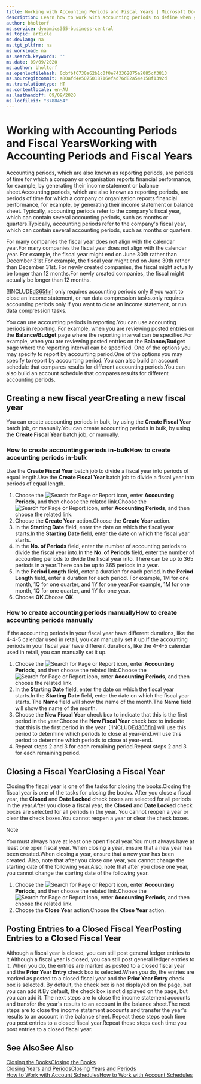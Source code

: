 ```yaml
---
title: Working with Accounting Periods and Fiscal Years | Microsoft Docs
description: Learn how to work with accounting periods to define when your company reports financial performance.
author: bholtorf
ms.service: dynamics365-business-central
ms.topic: article
ms.devlang: na
ms.tgt_pltfrm: na
ms.workload: na
ms.search.keywords: ''
ms.date: 09/09/2020
ms.author: bholtorf
ms.openlocfilehash: 0cbfbf6730a62b1c0f0e743362075a2085cf3813
ms.sourcegitcommit: a80afd4e5075018716efad76d82a54e158f1392d
ms.translationtype: HT
ms.contentlocale: en-AU
ms.lasthandoff: 09/09/2020
ms.locfileid: "3788454"
---
```

# <a name="working-with-accounting-periods-and-fiscal-years"></a><span data-ttu-id="7e053-103">Working with Accounting Periods and Fiscal Years</span><span class="sxs-lookup"><span data-stu-id="7e053-103">Working with Accounting Periods and Fiscal Years</span></span>

<span data-ttu-id="7e053-104">Accounting periods, which are also known as reporting periods, are periods of time for which a company or organisation reports financial performance, for example, by generating their income statement or balance sheet.</span><span class="sxs-lookup"><span data-stu-id="7e053-104">Accounting periods, which are also known as reporting periods, are periods of time for which a company or organization reports financial performance, for example, by generating their income statement or balance sheet.</span></span> <span data-ttu-id="7e053-105">Typically, accounting periods refer to the company's fiscal year, which can contain several accounting periods, such as months or quarters.</span><span class="sxs-lookup"><span data-stu-id="7e053-105">Typically, accounting periods refer to the company's fiscal year, which can contain several accounting periods, such as months or quarters.</span></span>

<span data-ttu-id="7e053-106">For many companies the fiscal year does not align with the calendar year.</span><span class="sxs-lookup"><span data-stu-id="7e053-106">For many companies the fiscal year does not align with the calendar year.</span></span> <span data-ttu-id="7e053-107">For example, the fiscal year might end on June 30th rather than December 31st.</span><span class="sxs-lookup"><span data-stu-id="7e053-107">For example, the fiscal year might end on June 30th rather than December 31st.</span></span> <span data-ttu-id="7e053-108">For newly created companies, the fiscal might actually be longer than 12 months.</span><span class="sxs-lookup"><span data-stu-id="7e053-108">For newly created companies, the fiscal might actually be longer than 12 months.</span></span>  

[!INCLUDE[d365fin](includes/d365fin_md.md)] <span data-ttu-id="7e053-109">only requires accounting periods only if you want to close an income statement, or run data compression tasks.</span><span class="sxs-lookup"><span data-stu-id="7e053-109">only requires accounting periods only if you want to close an income statement, or run data compression tasks.</span></span> 

<span data-ttu-id="7e053-110">You can use accounting periods in reporting.</span><span class="sxs-lookup"><span data-stu-id="7e053-110">You can use accounting periods in reporting.</span></span> <span data-ttu-id="7e053-111">For example, when you are reviewing posted entries on the **Balance/Budget** page where the reporting interval can be specified.</span><span class="sxs-lookup"><span data-stu-id="7e053-111">For example, when you are reviewing posted entries on the **Balance/Budget** page where the reporting interval can be specified.</span></span> <span data-ttu-id="7e053-112">One of the options you may specify to report by accounting period.</span><span class="sxs-lookup"><span data-stu-id="7e053-112">One of the options you may specify to report by accounting period.</span></span> <span data-ttu-id="7e053-113">You can also build an account schedule that compares results for different accounting periods.</span><span class="sxs-lookup"><span data-stu-id="7e053-113">You can also build an account schedule that compares results for different accounting periods.</span></span>

## <a name="creating-a-new-fiscal-year"></a><span data-ttu-id="7e053-114">Creating a new fiscal year</span><span class="sxs-lookup"><span data-stu-id="7e053-114">Creating a new fiscal year</span></span>

<span data-ttu-id="7e053-115">You can create accounting periods in bulk, by using the **Create Fiscal Year** batch job, or manually.</span><span class="sxs-lookup"><span data-stu-id="7e053-115">You can create accounting periods in bulk, by using the **Create Fiscal Year** batch job, or manually.</span></span>

### <a name="how-to-create-accounting-periods-in-bulk"></a><span data-ttu-id="7e053-116">How to create accounting periods in-bulk</span><span class="sxs-lookup"><span data-stu-id="7e053-116">How to create accounting periods in-bulk</span></span>

<span data-ttu-id="7e053-117">Use the **Create Fiscal Year** batch job to divide a fiscal year into periods of equal length.</span><span class="sxs-lookup"><span data-stu-id="7e053-117">Use the **Create Fiscal Year** batch job to divide a fiscal year into periods of equal length.</span></span>  

1. <span data-ttu-id="7e053-118">Choose the ![Search for Page or Report](media/ui-search/search_small.png "Search for Page or Report icon") icon, enter **Accounting Periods**, and then choose the related link.</span><span class="sxs-lookup"><span data-stu-id="7e053-118">Choose the ![Search for Page or Report](media/ui-search/search_small.png "Search for Page or Report icon") icon, enter **Accounting Periods**, and then choose the related link.</span></span>  
2. <span data-ttu-id="7e053-119">Choose the **Create Year** action.</span><span class="sxs-lookup"><span data-stu-id="7e053-119">Choose the **Create Year** action.</span></span>  <!--What about the Scheduling option? Should we mention that? There's also the Report Output Type field...-->
3. <span data-ttu-id="7e053-120">In the **Starting Date** field, enter the date on which the fiscal year starts.</span><span class="sxs-lookup"><span data-stu-id="7e053-120">In the **Starting Date** field, enter the date on which the fiscal year starts.</span></span>  
4. <span data-ttu-id="7e053-121">In the **No. of Periods** field, enter the number of accounting periods to divide the fiscal year into.</span><span class="sxs-lookup"><span data-stu-id="7e053-121">In the **No. of Periods** field, enter the number of accounting periods to divide the fiscal year into.</span></span> <span data-ttu-id="7e053-122">There can be up to 365 periods in a year.</span><span class="sxs-lookup"><span data-stu-id="7e053-122">There can be up to 365 periods in a year.</span></span>  
5. <span data-ttu-id="7e053-123">In the **Period Length** field, enter a duration for each period.</span><span class="sxs-lookup"><span data-stu-id="7e053-123">In the **Period Length** field, enter a duration for each period.</span></span> <span data-ttu-id="7e053-124">For example, 1M for one month, 1Q for one quarter, and 1Y for one year.</span><span class="sxs-lookup"><span data-stu-id="7e053-124">For example, 1M for one month, 1Q for one quarter, and 1Y for one year.</span></span>  
6. <span data-ttu-id="7e053-125">Choose **OK**.</span><span class="sxs-lookup"><span data-stu-id="7e053-125">Choose **OK**.</span></span>  

### <a name="how-to-create-accounting-periods-manually"></a><span data-ttu-id="7e053-126">How to create accounting periods manually</span><span class="sxs-lookup"><span data-stu-id="7e053-126">How to create accounting periods manually</span></span>

<span data-ttu-id="7e053-127">If the accounting periods in your fiscal year have different durations, like the 4-4-5 calendar used in retail, you can manually set it up.</span><span class="sxs-lookup"><span data-stu-id="7e053-127">If the accounting periods in your fiscal year have different durations, like the 4-4-5 calendar used in retail, you can manually set it up.</span></span>  
  
1. <span data-ttu-id="7e053-128">Choose the ![Search for Page or Report](media/ui-search/search_small.png "Search for Page or Report icon") icon, enter **Accounting Periods**, and then choose the related link.</span><span class="sxs-lookup"><span data-stu-id="7e053-128">Choose the ![Search for Page or Report](media/ui-search/search_small.png "Search for Page or Report icon") icon, enter **Accounting Periods**, and then choose the related link.</span></span>  
2. <span data-ttu-id="7e053-129">In the **Starting Date** field, enter the date on which the fiscal year starts.</span><span class="sxs-lookup"><span data-stu-id="7e053-129">In the **Starting Date** field, enter the date on which the fiscal year starts.</span></span> <span data-ttu-id="7e053-130">The **Name** field will show the name of the month.</span><span class="sxs-lookup"><span data-stu-id="7e053-130">The **Name** field will show the name of the month.</span></span>  
3. <span data-ttu-id="7e053-131">Choose the **New Fiscal Year** check box to indicate that this is the first period in the year.</span><span class="sxs-lookup"><span data-stu-id="7e053-131">Choose the **New Fiscal Year** check box to indicate that this is the first period in the year.</span></span> [!INCLUDE[d365fin](includes/d365fin_md.md)] <span data-ttu-id="7e053-132">will use this period to determine which periods to close at year-end.</span><span class="sxs-lookup"><span data-stu-id="7e053-132">will use this period to determine which periods to close at year-end.</span></span>
4. <span data-ttu-id="7e053-133">Repeat steps 2 and 3 for each remaining period.</span><span class="sxs-lookup"><span data-stu-id="7e053-133">Repeat steps 2 and 3 for each remaining period.</span></span>  

## <a name="closing-a-fiscal-year"></a><span data-ttu-id="7e053-134">Closing a Fiscal Year</span><span class="sxs-lookup"><span data-stu-id="7e053-134">Closing a Fiscal Year</span></span>

<span data-ttu-id="7e053-135">Closing the fiscal year is one of the tasks for closing the books.</span><span class="sxs-lookup"><span data-stu-id="7e053-135">Closing the fiscal year is one of the tasks for closing the books.</span></span> <span data-ttu-id="7e053-136">After you close a fiscal year, the **Closed** and **Date Locked** check boxes are selected for all periods in the year.</span><span class="sxs-lookup"><span data-stu-id="7e053-136">After you close a fiscal year, the **Closed** and **Date Locked** check boxes are selected for all periods in the year.</span></span> <span data-ttu-id="7e053-137">You cannot reopen a year or clear the check boxes.</span><span class="sxs-lookup"><span data-stu-id="7e053-137">You cannot reopen a year or clear the check boxes.</span></span>

> [!NOTE]  
> <span data-ttu-id="7e053-138">You must always have at least one open fiscal year.</span><span class="sxs-lookup"><span data-stu-id="7e053-138">You must always have at least one open fiscal year.</span></span> <span data-ttu-id="7e053-139">When closing a year, ensure that a new year has been created.</span><span class="sxs-lookup"><span data-stu-id="7e053-139">When closing a year, ensure that a new year has been created.</span></span> <span data-ttu-id="7e053-140">Also, note that after you close one year, you cannot change the starting date of the following year.</span><span class="sxs-lookup"><span data-stu-id="7e053-140">Also, note that after you close one year, you cannot change the starting date of the following year.</span></span>

1. <span data-ttu-id="7e053-141">Choose the ![Search for Page or Report](media/ui-search/search_small.png "Search for Page or Report icon") icon, enter **Accounting Periods**, and then choose the related link.</span><span class="sxs-lookup"><span data-stu-id="7e053-141">Choose the ![Search for Page or Report](media/ui-search/search_small.png "Search for Page or Report icon") icon, enter **Accounting Periods**, and then choose the related link.</span></span>  
2. <span data-ttu-id="7e053-142">Choose the **Close Year** action.</span><span class="sxs-lookup"><span data-stu-id="7e053-142">Choose the **Close Year** action.</span></span>  

## <a name="posting-entries-to-a-closed-fiscal-year"></a><span data-ttu-id="7e053-143">Posting Entries to a Closed Fiscal Year</span><span class="sxs-lookup"><span data-stu-id="7e053-143">Posting Entries to a Closed Fiscal Year</span></span>

<span data-ttu-id="7e053-144">Although a fiscal year is closed, you can still post general ledger entries to it.</span><span class="sxs-lookup"><span data-stu-id="7e053-144">Although a fiscal year is closed, you can still post general ledger entries to it.</span></span> <span data-ttu-id="7e053-145">When you do, the entries are marked as posted to a closed fiscal year and the **Prior Year Entry** check box is selected.</span><span class="sxs-lookup"><span data-stu-id="7e053-145">When you do, the entries are marked as posted to a closed fiscal year and the **Prior Year Entry** check box is selected.</span></span> <span data-ttu-id="7e053-146">By default, the check box is not displayed on the page, but you can add it.</span><span class="sxs-lookup"><span data-stu-id="7e053-146">By default, the check box is not displayed on the page, but you can add it.</span></span> <span data-ttu-id="7e053-147">The next steps are to close the income statement accounts and transfer the year's results to an account in the balance sheet.</span><span class="sxs-lookup"><span data-stu-id="7e053-147">The next steps are to close the income statement accounts and transfer the year's results to an account in the balance sheet.</span></span> <span data-ttu-id="7e053-148">Repeat these steps each time you post entries to a closed fiscal year.</span><span class="sxs-lookup"><span data-stu-id="7e053-148">Repeat these steps each time you post entries to a closed fiscal year.</span></span>

## <a name="see-also"></a><span data-ttu-id="7e053-149">See Also</span><span class="sxs-lookup"><span data-stu-id="7e053-149">See Also</span></span>

[<span data-ttu-id="7e053-150">Closing the Books</span><span class="sxs-lookup"><span data-stu-id="7e053-150">Closing the Books</span></span>](year-close-books.md)  
[<span data-ttu-id="7e053-151">Closing Years and Periods</span><span class="sxs-lookup"><span data-stu-id="7e053-151">Closing Years and Periods</span></span>](year-close-years-periods.md)  
[<span data-ttu-id="7e053-152">How to Work with Account Schedules</span><span class="sxs-lookup"><span data-stu-id="7e053-152">How to Work with Account Schedules</span></span>](bi-how-work-account-schedule.md)  
